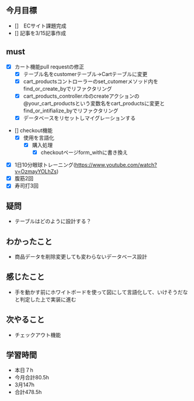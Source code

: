 
## 今月目標
- []　ECサイト課題完成
- [] 記事を3/15記事作成


## must
- [x] カート機能pull requestの修正
  - [x] テーブル名をcustomerテーブル→Cartテーブルに変更
  - [x] cart_productsコントローラーのset_cutomerメソッド内をfind_or_create_byでリファクタリング
  - [x] cart_products_controller.rbのcreateアクションの@your_cart_productsという変数名をcart_productsに変更とfind_or_intifialize_byでリファクタリング
  - [x] データベースをリセットしマイグレーションする
- [] checkout機能
  - [x] 使用を言語化
    - [x] 購入処理
      - [x] checkoutページform_withに書き換え
  
- [x] 1日10分眼球トレーニング(https://www.youtube.com/watch?v=OzmayYOLhZs)
- [x] 腹筋2回
- [x] 寿司打3回

## 疑問
- テーブルはどのように設計する？



## わかったこと
- 商品データを削除変更しても変わらないデータベース設計


  
## 感じたこと
- 手を動かす前にホワイトボードを使って図にして言語化して、いけそうだなと判定した上で実装に進む
  
## 次やること
  - チェックアウト機能

## 学習時間
  - 本日７h
  - 今月合計80.5h
  - 3月147h
  - 合計478.5h
